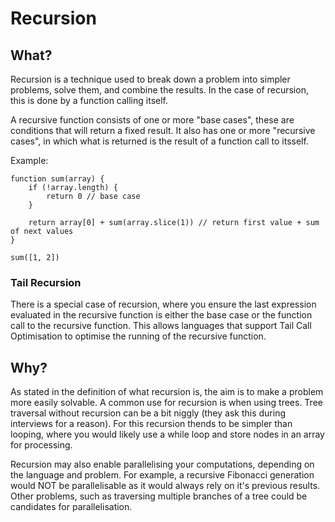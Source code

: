 # Recursion

## What?
Recursion is a technique used to break down a problem into simpler problems, solve them, and combine the results. In the case of recursion, this is done by a function calling itself.

A recursive function consists of one or more "base cases", these are conditions that will return a fixed result. It also has one or more "recursive cases", in which what is returned is the result of a function call to itsself.

Example:
```
function sum(array) {
    if (!array.length) {
        return 0 // base case
    }

    return array[0] + sum(array.slice(1)) // return first value + sum of next values
}

sum([1, 2])
```

### Tail Recursion
There is a special case of recursion, where you ensure the last expression evaluated in the recursive function is either the base case or the function call to the recursive function. This allows languages that support Tail Call Optimisation to optimise the running of the recursive function. 

## Why?

As stated in the definition of what recursion is, the aim is to make a problem more easily solvable. A common use for recursion is when using trees. Tree traversal without recursion can be a bit niggly (they ask this during interviews for a reason). For this recursion thends to be simpler than looping, where you would likely use a while loop and store nodes in an array for processing.

Recursion may also enable parallelising your computations, depending on the language and problem. For example, a recursive Fibonacci generation would NOT be parallelisable as it would always rely on it's previous results. Other problems, such as traversing multiple branches of a tree could be candidates for parallelisation.
